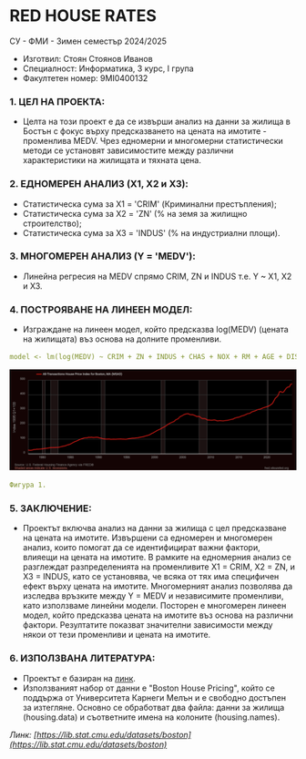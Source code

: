 # RED HOUSE RATES

СУ - ФМИ - Зимен семестър 2024/2025
- Изготвил: Стоян Стоянов Иванов
- Специалност: Информатика, 3 курс, I група
- Факултетен номер: 9MI0400132

### 1. ЦЕЛ НА ПРОЕКТА:
- Целта на този проект е да се извърши анализ на данни за жилища в Бостън с фокус 
върху предсказването на цената на имотите - променлива MEDV. Чрез едномерни и 
многомерни статистически методи се установят зависимостите между различни 
характеристики на жилищата и тяхната цена. 

### 2. ЕДНОМЕРЕН АНАЛИЗ (X1, X2 и X3):
- Статистическа сума за X1 = 'CRIM' (Криминални престъпления);
- Статистическа сума за X2 = 'ZN' (% на земя за жилищно строителство);
- Статистическа сума за X3 = 'INDUS' (% на индустриални площи).

### 3. МНОГОМЕРЕН АНАЛИЗ (Y = 'MEDV'):
- Линейна регресия на MEDV спрямо CRIM, ZN и INDUS т.е. Y ~ X1, X2 и X3.

### 4. ПОСТРОЯВАНЕ НА ЛИНЕЕН МОДЕЛ:
- Изграждане на линеен модел, който предсказва log(MEDV) (цената на жилищата) въз основа на долните променливи.
```yaml
model <- lm(log(MEDV) ~ CRIM + ZN + INDUS + CHAS + NOX + RM + AGE + DIS + RAD + TAX + PTRATIO + B + LSTAT, data = housing.df)
```
![graph](https://github.com/stoyan-stunji/fmi-r-house-rates/blob/main/graph.png)
```yaml
Фигура 1.
```

### 5. ЗАКЛЮЧЕНИЕ:
- Проектът включва анализ на данни за жилища с цел предсказване на цената на 
имотите. Извършени са едномерен и многомерен анализ, които помогат да се
идентифицират важни фактори, влияещи на цената на имотите. В рамките на 
едномерния анализ се разглеждат разпределенията на променливите X1 = CRIM,
X2 = ZN, и X3 = INDUS, като се установява, че всяка от тях има специфичен 
ефект върху цената на имотите. Многомерният анализ позволява да изследва
връзките между Y = MEDV и независимите променливи, като използваме линейни 
модели. Посторен е многомерен линеен модел, който предсказва цената на имотите 
въз основа на различни фактори. Резултатите показват значителни зависимости 
между някои от тези променливи и цената на имотите.

### 6. ИЗПОЛЗВАНА ЛИТЕРАТУРА:
- Проектът е базиран на [линк](https://github.com/anushkaparadkar/R-Projects/blob/master/House%20Rate%20Prediction/housing.names).
- Използваният набор от данни е "Boston House Pricing", който се поддържа от 
Университета Карнеги Мелън и е свободно достъпен за изтегляне. Основно се обработват два файла: данни за жилища (housing.data) и съответните имена на колоните (housing.names).

*Линк: [https://lib.stat.cmu.edu/datasets/boston](https://lib.stat.cmu.edu/datasets/boston)*
